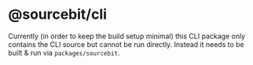 # @sourcebit/cli

Currently (in order to keep the build setup minimal) this CLI package only contains the CLI source but cannot be run directly. Instead it needs to be built & run via `packages/sourcebit`.
